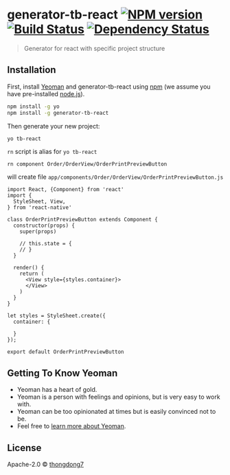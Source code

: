 # generator-tb-react [![NPM version][npm-image]][npm-url] [![Build Status][travis-image]][travis-url] [![Dependency Status][daviddm-image]][daviddm-url]
> Generator for react with specific project structure

## Installation

First, install [Yeoman](http://yeoman.io) and generator-tb-react using [npm](https://www.npmjs.com/) (we assume you have pre-installed [node.js](https://nodejs.org/)).

```bash
npm install -g yo
npm install -g generator-tb-react
```

Then generate your new project:

```bash
yo tb-react
```

`rn` script is alias for `yo tb-react`

```
rn component Order/OrderView/OrderPrintPreviewButton
```

will create file `app/components/Order/OrderView/OrderPrintPreviewButton.js`

```
import React, {Component} from 'react'
import {
  StyleSheet, View,
} from 'react-native'

class OrderPrintPreviewButton extends Component {
  constructor(props) {
    super(props)

    // this.state = {
    // }
  }

  render() {
    return (
      <View style={styles.container}>
      </View>
    )
  }
}

let styles = StyleSheet.create({
  container: {

  }
});

export default OrderPrintPreviewButton
```

## Getting To Know Yeoman

 * Yeoman has a heart of gold.
 * Yeoman is a person with feelings and opinions, but is very easy to work with.
 * Yeoman can be too opinionated at times but is easily convinced not to be.
 * Feel free to [learn more about Yeoman](http://yeoman.io/).

## License

Apache-2.0 © [thongdong7]()


[npm-image]: https://badge.fury.io/js/generator-tb-react.svg
[npm-url]: https://npmjs.org/package/generator-tb-react
[travis-image]: https://travis-ci.org/thongdong7/generator-tb-react.svg?branch=master
[travis-url]: https://travis-ci.org/thongdong7/generator-tb-react
[daviddm-image]: https://david-dm.org/thongdong7/generator-tb-react.svg?theme=shields.io
[daviddm-url]: https://david-dm.org/thongdong7/generator-tb-react

